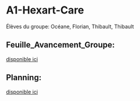 # A1-Hexart-Care
Élèves du groupe: Océane, Florian, Thibault, Thibault

## Feuille_Avancement_Groupe:
[disponible ici](https://docs.google.com/document/d/1-8kHon-xM-RNObrV_vObdLPBCT8gbF4i7Ze0zvYcryc/edit?usp=sharing)

## Planning:
[disponible ici](https://docs.google.com/spreadsheets/d/1iszuzvnO4_P_w8ySjwIIKj-BIgrq7EGavtbWrkdPIE4/edit?usp=sharing)

